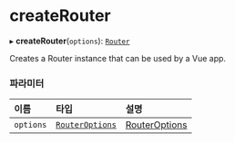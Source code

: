 # createRouter

▸ **createRouter**(`options`): [`Router`](../interfaces/Router.md)

Creates a Router instance that can be used by a Vue app.

### 파라미터

| 이름 | 타입 | 설명 |
| :------ | :------ | :------ |
| `options` | [`RouterOptions`](../interfaces/RouterOptions.md) | [RouterOptions](../interfaces/RouterOptions.md) |

